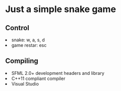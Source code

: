 <h1>Just a simple snake game</h1>
<h2>Control</h2>
<il>
    <li>snake: w, a, s, d</li>
    <li>game restar: esc</li>
</il>

<h2>Compiling</h2>
<il>
    <li>SFML 2.0+ development headers and library</li>
    <li>C++11 compliant compiler</li>
    <li>Visual Studio</li>
</il>
